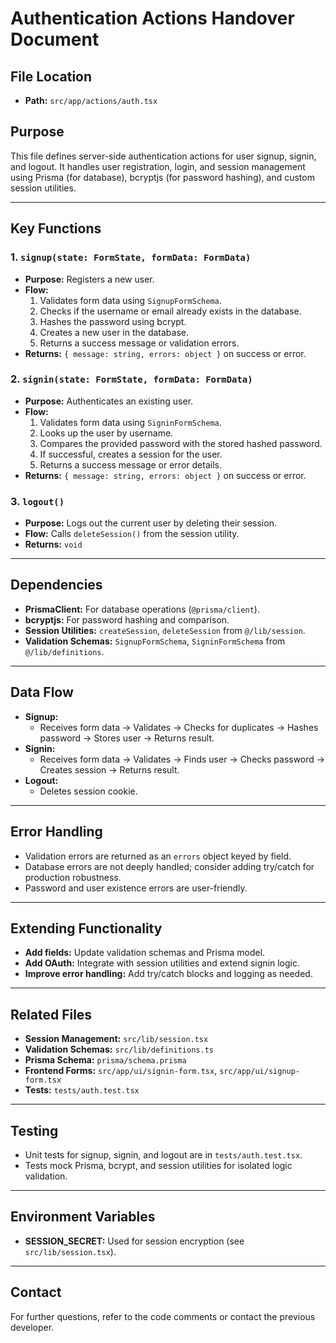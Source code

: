 # Authentication Actions Handover Document

## File Location
- **Path:** `src/app/actions/auth.tsx`

## Purpose
This file defines server-side authentication actions for user signup, signin, and logout. It handles user registration, login, and session management using Prisma (for database), bcryptjs (for password hashing), and custom session utilities.

---

## Key Functions

### 1. `signup(state: FormState, formData: FormData)`
- **Purpose:** Registers a new user.
- **Flow:**
  1. Validates form data using `SignupFormSchema`.
  2. Checks if the username or email already exists in the database.
  3. Hashes the password using bcrypt.
  4. Creates a new user in the database.
  5. Returns a success message or validation errors.
- **Returns:** `{ message: string, errors: object }` on success or error.

### 2. `signin(state: FormState, formData: FormData)`
- **Purpose:** Authenticates an existing user.
- **Flow:**
  1. Validates form data using `SigninFormSchema`.
  2. Looks up the user by username.
  3. Compares the provided password with the stored hashed password.
  4. If successful, creates a session for the user.
  5. Returns a success message or error details.
- **Returns:** `{ message: string, errors: object }` on success or error.

### 3. `logout()`
- **Purpose:** Logs out the current user by deleting their session.
- **Flow:** Calls `deleteSession()` from the session utility.
- **Returns:** `void`

---

## Dependencies

- **PrismaClient:** For database operations (`@prisma/client`).
- **bcryptjs:** For password hashing and comparison.
- **Session Utilities:** `createSession`, `deleteSession` from `@/lib/session`.
- **Validation Schemas:** `SignupFormSchema`, `SigninFormSchema` from `@/lib/definitions`.

---

## Data Flow

- **Signup:**
  - Receives form data → Validates → Checks for duplicates → Hashes password → Stores user → Returns result.
- **Signin:**
  - Receives form data → Validates → Finds user → Checks password → Creates session → Returns result.
- **Logout:**
  - Deletes session cookie.

---

## Error Handling

- Validation errors are returned as an `errors` object keyed by field.
- Database errors are not deeply handled; consider adding try/catch for production robustness.
- Password and user existence errors are user-friendly.

---

## Extending Functionality

- **Add fields:** Update validation schemas and Prisma model.
- **Add OAuth:** Integrate with session utilities and extend signin logic.
- **Improve error handling:** Add try/catch blocks and logging as needed.

---

## Related Files

- **Session Management:** `src/lib/session.tsx`
- **Validation Schemas:** `src/lib/definitions.ts`
- **Prisma Schema:** `prisma/schema.prisma`
- **Frontend Forms:** `src/app/ui/signin-form.tsx`, `src/app/ui/signup-form.tsx`
- **Tests:** `tests/auth.test.tsx`

---

## Testing

- Unit tests for signup, signin, and logout are in `tests/auth.test.tsx`.
- Tests mock Prisma, bcrypt, and session utilities for isolated logic validation.

---

## Environment Variables

- **SESSION_SECRET:** Used for session encryption (see `src/lib/session.tsx`).

---

## Contact

For further questions, refer to the code comments or contact the previous developer.
